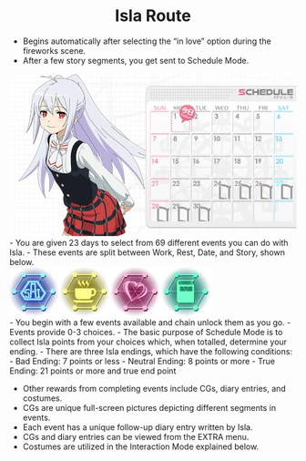 <style>
  h1 { text-align: center; }
  h2 { text-align: center; }
  .flex-table {
    display: flex;
    flex-direction: column;
    width: 100%;
    border-collapse: collapse;
  }

  .flex-row {
    display: flex;
    justify-content: space-between;
    border-bottom: 1px solid #ddd;
    padding: 8px;
  }

  .flex-row.header {
    font-weight: bold;
  }

  .flex-cell {
    flex: 1;
    padding: 8px;
    text-align: center;
  }

  @media (max-width: 768px) {
    .flex-row {
      flex-direction: column;
      text-align: left;
    }
    .flex-cell {
      text-align: left;
      padding: 4px 8px;
    }
  }
</style>
# Isla Route

- Begins automatically after selecting the “in love” option during the fireworks scene.  
- After a few story segments, you get sent to Schedule Mode.
<div class="image-container">
<img src="/assets/images/image22.webp" style="width: auto;" alt="Route Flow">
</div>
- You are given 23 days to select from 69 different events you can do with Isla.  
- These events are split between Work, Rest, Date, and Story, shown below.
<div class="image-container">
<img src="/assets/images/image41.webp" style="width: auto;" alt="Route Flow">
</div>
- You begin with a few events available and chain unlock them as you go.  
- Events provide 0-3 choices.  
- The basic purpose of Schedule Mode is to collect Isla points from your choices which, when totalled, determine your ending.  
- There are three Isla endings, which have the following conditions:  
    - Bad Ending: 7 points or less  
    - Neutral Ending: 8 points or more  
    - True Ending: 21 points or more and true end point


- Other rewards from completing events include CGs, diary entries, and costumes.  
- CGs are unique full-screen pictures depicting different segments in events.  
- Each event has a unique follow-up diary entry written by Isla.  
- CGs and diary entries can be viewed from the EXTRA menu.  
- Costumes are utilized in the Interaction Mode explained below.